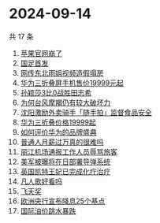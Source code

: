# 2024-09-14

共 17 条

<!-- BEGIN -->
<!-- 最后更新时间 Sat Sep 14 2024 19:09:18 GMT+0800 (China Standard Time) -->

1. [苹果官网崩了](https://www.zhihu.com/search?q=%E8%8B%B9%E6%9E%9C%E5%AE%98%E7%BD%91%E5%B4%A9%E4%BA%86)
1. [国足首发](https://www.zhihu.com/search?q=%E5%9B%BD%E8%B6%B3%E9%A6%96%E5%8F%91)
1. [网传东北雨姐视频造假塌房](https://www.zhihu.com/search?q=%E7%BD%91%E4%BC%A0%E4%B8%9C%E5%8C%97%E9%9B%A8%E5%A7%90%E8%A7%86%E9%A2%91%E9%80%A0%E5%81%87%E5%A1%8C%E6%88%BF)
1. [华为三折叠屏手机售价19999元起](https://www.zhihu.com/search?q=%E5%8D%8E%E4%B8%BA%E4%B8%89%E6%8A%98%E5%8F%A0%E5%B1%8F%E6%89%8B%E6%9C%BA%E5%94%AE%E4%BB%B719999%E5%85%83%E8%B5%B7)
1. [孙颖莎3比0战胜田志希](https://www.zhihu.com/search?q=%E5%AD%99%E9%A2%96%E8%8E%8E3%E6%AF%940%E6%88%98%E8%83%9C%E7%94%B0%E5%BF%97%E5%B8%8C)
1. [为何台风摩羯仍有较大破坏力](https://www.zhihu.com/search?q=%E4%B8%BA%E4%BD%95%E5%8F%B0%E9%A3%8E%E6%91%A9%E7%BE%AF%E4%BB%8D%E6%9C%89%E8%BE%83%E5%A4%A7%E7%A0%B4%E5%9D%8F%E5%8A%9B)
1. [沈阳激励外卖骑手「随手拍」监督食品安全](https://www.zhihu.com/search?q=%E6%B2%88%E9%98%B3%E6%BF%80%E5%8A%B1%E5%A4%96%E5%8D%96%E9%AA%91%E6%89%8B%E3%80%8C%E9%9A%8F%E6%89%8B%E6%8B%8D%E3%80%8D%E7%9B%91%E7%9D%A3%E9%A3%9F%E5%93%81%E5%AE%89%E5%85%A8)
1. [华为三折叠价格19999起](https://www.zhihu.com/search?q=%E5%8D%8E%E4%B8%BA%E4%B8%89%E6%8A%98%E5%8F%A0%E4%BB%B7%E6%A0%BC19999%E8%B5%B7)
1. [如何评价华为的品牌盛典](https://www.zhihu.com/search?q=%E5%A6%82%E4%BD%95%E8%AF%84%E4%BB%B7%E5%8D%8E%E4%B8%BA%E7%9A%84%E5%93%81%E7%89%8C%E7%9B%9B%E5%85%B8)
1. [普通人月薪过万真的很难吗](https://www.zhihu.com/search?q=%E6%99%AE%E9%80%9A%E4%BA%BA%E6%9C%88%E8%96%AA%E8%BF%87%E4%B8%87%E7%9C%9F%E7%9A%84%E5%BE%88%E9%9A%BE%E5%90%97)
1. [丽江机场通报工作人员辱骂旅客](https://www.zhihu.com/search?q=%E4%B8%BD%E6%B1%9F%E6%9C%BA%E5%9C%BA%E9%80%9A%E6%8A%A5%E5%B7%A5%E4%BD%9C%E4%BA%BA%E5%91%98%E8%BE%B1%E9%AA%82%E6%97%85%E5%AE%A2)
1. [美军被曝将在日部署导弹系统](https://www.zhihu.com/search?q=%E7%BE%8E%E5%86%9B%E8%A2%AB%E6%9B%9D%E5%B0%86%E5%9C%A8%E6%97%A5%E9%83%A8%E7%BD%B2%E5%AF%BC%E5%BC%B9%E7%B3%BB%E7%BB%9F)
1. [英国凯特王妃已完成化疗治疗](https://www.zhihu.com/search?q=%E8%8B%B1%E5%9B%BD%E5%87%AF%E7%89%B9%E7%8E%8B%E5%A6%83%E5%B7%B2%E5%AE%8C%E6%88%90%E5%8C%96%E7%96%97%E6%B2%BB%E7%96%97)
1. [凡人歌好看吗](https://www.zhihu.com/search?q=%E5%87%A1%E4%BA%BA%E6%AD%8C%E5%A5%BD%E7%9C%8B%E5%90%97)
1. [飞天奖](https://www.zhihu.com/search?q=%E9%A3%9E%E5%A4%A9%E5%A5%96)
1. [欧洲央行宣布降息25个基点](https://www.zhihu.com/search?q=%E6%AC%A7%E6%B4%B2%E5%A4%AE%E8%A1%8C%E5%AE%A3%E5%B8%83%E9%99%8D%E6%81%AF25%E4%B8%AA%E5%9F%BA%E7%82%B9)
1. [国际油价跳水暴跌](https://www.zhihu.com/search?q=%E5%9B%BD%E9%99%85%E6%B2%B9%E4%BB%B7%E8%B7%B3%E6%B0%B4%E6%9A%B4%E8%B7%8C)

<!-- END -->
